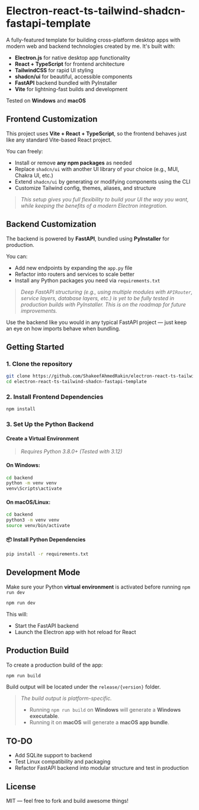 # Electron-react-ts-tailwind-shadcn-fastapi-template

A fully-featured template for building cross-platform desktop apps with modern web and backend technologies created by me. It's built with:

- **Electron.js** for native desktop app functionality
- **React + TypeScript** for frontend architecture
- **TailwindCSS** for rapid UI styling
- **shadcn/ui** for beautiful, accessible components
- **FastAPI** backend bundled with PyInstaller
- **Vite** for lightning-fast builds and development

Tested on **Windows** and **macOS**

## Frontend Customization

This project uses **Vite + React + TypeScript**, so the frontend behaves just like any standard Vite-based React project.

You can freely:

- Install or remove **any npm packages** as needed
- Replace `shadcn/ui` with another UI library of your choice (e.g., MUI, Chakra UI, etc.)
- Extend `shadcn/ui` by generating or modifying components using the CLI
- Customize Tailwind config, themes, aliases, and structure

> _This setup gives you full flexibility to build your UI the way you want, while keeping the benefits of a modern Electron integration._

## Backend Customization

The backend is powered by **FastAPI**, bundled using **PyInstaller** for production.

You can:

- Add new endpoints by expanding the `app.py` file
- Refactor into routers and services to scale better
- Install any Python packages you need via `requirements.txt`

> _Deep FastAPI structuring (e.g., using multiple modules with `APIRouter`, service layers, database layers, etc.) is yet to be fully tested in production builds with PyInstaller. This is on the roadmap for future improvements._

Use the backend like you would in any typical FastAPI project — just keep an eye on how imports behave when bundling.

## Getting Started

### 1. Clone the repository

```bash
git clone https://github.com/ShakeefAhmedRakin/electron-react-ts-tailwind-shadcn-fastapi-template.git
cd electron-react-ts-tailwind-shadcn-fastapi-template
```

### 2. Install Frontend Dependencies

```bash
npm install
```

### 3. Set Up the Python Backend

#### Create a Virtual Environment

> _Requires Python 3.8.0+ (Tested with 3.12)_

#### On **Windows**:

```bash
cd backend
python -m venv venv
venv\Scripts\activate
```

#### On **macOS/Linux**:

```bash
cd backend
python3 -m venv venv
source venv/bin/activate
```

#### 📦 Install Python Dependencies

```bash
pip install -r requirements.txt
```

## Development Mode

Make sure your Python **virtual environment** is activated before running `npm run dev`

```bash
npm run dev
```

This will:

- Start the FastAPI backend
- Launch the Electron app with hot reload for React

## Production Build

To create a production build of the app:

```bash
npm run build
```

Build output will be located under the `release/{version}` folder.

> _The build output is platform-specific._
>
> - Running `npm run build` on **Windows** will generate a **Windows executable**.
> - Running it on **macOS** will generate a **macOS app bundle**.

## TO-DO

- Add SQLite support to backend
- Test Linux compatibility and packaging
- Refactor FastAPI backend into modular structure and test in production

## License

MIT — feel free to fork and build awesome things!
